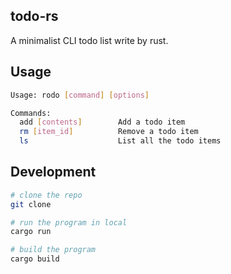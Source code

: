 ## todo-rs

A minimalist CLI todo list write by rust.

## Usage

```bash
Usage: rodo [command] [options]

Commands:
  add [contents]        Add a todo item
  rm [item_id]          Remove a todo item
  ls                    List all the todo items
```

## Development

```bash
# clone the repo
git clone

# run the program in local
cargo run

# build the program
cargo build
```
